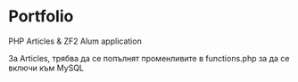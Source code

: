 ﻿Portfolio
=========

PHP Articles &amp; ZF2 Alum application 

За Articles, трябва да се попълнят променливите в functions.php за да се включи към MySQL
